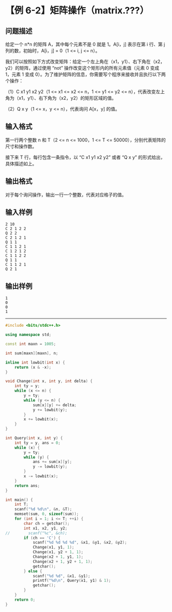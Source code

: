 # 【例 6-2】矩阵操作（matrix.???）

## 问题描述
给定一个 n\*n 的矩阵 A，其中每个元素不是 0 就是 1。A[i，j] 表示在第 i 行、第 j 列的数，初始时，A[i，j] = 0（1 <= i, j <= n）。

我们可以按照如下方式改变矩阵：给定一个左上角在（x1，y1）、右下角在（x2，y2）的矩阵，通过使用 “not” 操作改变这个矩形内的所有元素值（元素 0 变成 1，元素 1 变成 0）。为了维护矩阵的信息，你需要写个程序来接收并且执行以下两个操作：

（1）C x1 y1 x2 y2（1 <= x1 <= x2 <= n，1 <= y1 <= y2 <= n），代表改变左上角为（x1，y1）、右下角为（x2，y2）的矩形区域的值。

（2）Q x y（1 <= x，y <= n），代表询问 A[x，y] 的值。

## 输入格式
第一行两个整数 n 和 T（2 <= n <= 1000，1 <= T <= 50000），分别代表矩阵的尺寸和操作数。

接下来 T 行，每行包含一条指令，以 “C x1 y1 x2 y2” 或者 “Q x y” 的形式给出，具体描述如上。

## 输出格式
对于每个询问操作，输出一行一个整数，代表对应格子的值。

## 输入样例
```
2 10
C 2 1 2 2
Q 2 2
C 2 1 2 1
Q 1 1
C 1 1 2 1
C 1 2 1 2
C 1 1 2 2
Q 1 1
C 1 1 2 1
Q 2 1
```

## 输出样例
```
1
0
0
1
```

----

```cpp
#include <bits/stdc++.h>

using namespace std;

const int maxn = 1005;

int sum[maxn][maxn], n;

inline int lowbit(int x) {
    return (x & -x);
}

void Change(int x, int y, int delta) {
    int ty = y;
    while (x <= n) {
        y = ty;
        while (y <= n) {
            sum[x][y] += delta;
            y += lowbit(y);
        }
        x += lowbit(x);
    }
}

int Query(int x, int y) {
    int ty = y, ans = 0;
    while (x) {
        y = ty;
        while (y) {
            ans += sum[x][y];
            y -= lowbit(y);
        }
        x -= lowbit(x);
    }
    return ans;
}

int main() {
    int T;
    scanf("%d %d\n", &n, &T);
    memset(sum, 0, sizeof(sum));
    for (int i = 1; i <= T; ++i) {
        char ch = getchar();
        int x1, x2, y1, y2;
//        scanf("%c", &ch);
        if (ch == 'C') {
            scanf("%d %d %d %d", &x1, &y1, &x2, &y2);
            Change(x1, y1, 1);
            Change(x1, y2 + 1, 1);
            Change(x2 + 1, y1, 1);
            Change(x2 + 1, y2 + 1, 1);
            getchar();
        } else {
            scanf("%d %d", &x1, &y1);
            printf("%d\n", Query(x1, y1) & 1);
            getchar();
        }
    }
    return 0;
}
```